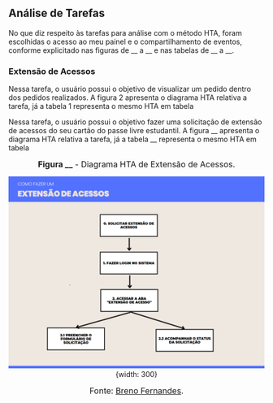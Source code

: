 ## Análise de Tarefas

No que diz respeito às tarefas para análise com o método HTA, foram escolhidas o acesso ao meu painel e o compartilhamento de eventos, conforme explicitado nas figuras de __ a __ e nas tabelas de __ a __.

### Extensão de Acessos

Nessa tarefa, o usuário possui o objetivo de visualizar um pedido dentro dos pedidos realizados. A figura 2 apresenta o diagrama HTA relativa a tarefa, já a tabela 1 representa o mesmo HTA em tabela

Nessa tarefa, o usuário possui o objetivo fazer uma solicitação de extensão de acessos do seu cartão do passe livre estudantil. A figura __ apresenta o diagrama HTA relativa a tarefa, já a tabela __ representa o mesmo HTA em tabela

<center>

<font size="3"><b>Figura __</b> - Diagrama HTA de Extensão de Acessos.</font>

![Notação diagrama HTA](../../assets/extensaoAcessosDiagrama.png){width: 300}


<font size="3"><p style="text-align: center">Fonte: [Breno Fernandes](https://github.com/Brenofrds).</p></font>


</center>